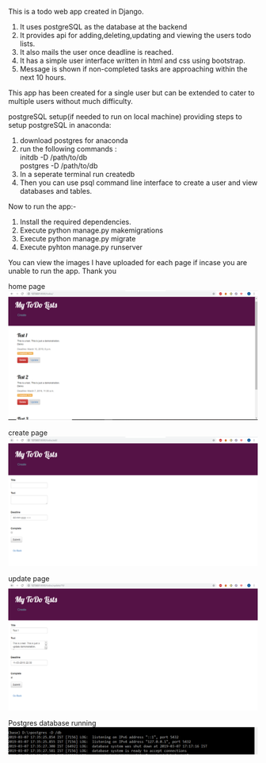 This is a todo web app created in Django.

1. It uses postgreSQL as the database at the backend
2. It provides api for adding,deleting,updating and viewing the users todo lists.
3. It also mails the user once deadline is reached.
4. It has a simple user interface written in html and css using bootstrap.
5. Message is shown if non-completed tasks are approaching within the next 10 hours.

This app has been created for a single user but can be extended to cater to multiple users without much difficulty.

postgreSQL setup(if needed to run on local machine) providing steps to setup postgreSQL in anaconda:
1. download postgres for anaconda
2. run the following commands :  
initdb -D /path/to/db     
postgres -D /path/to/db
3. In a seperate terminal run createdb  
4. Then you can use psql command line interface to create a user and view databases and tables.

Now to run the app:-
1. Install the required dependencies.
2. Execute python manage.py makemigrations
3. Execute python manage.py migrate
4. Execute pyhton manage.py runserver

You can view the images I have uploaded for each page if incase you are unable to run the app.
Thank you

home page
![](images/home.PNG)

create page
![](images/create.PNG)

update page
![](images/update.PNG)

Postgres database running
![](images/postgres.PNG)
